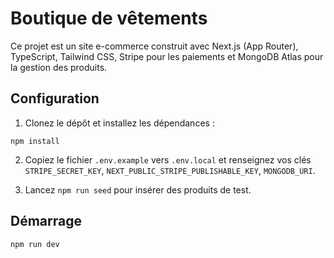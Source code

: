 # Boutique de vêtements

Ce projet est un site e-commerce construit avec Next.js (App Router), TypeScript, Tailwind CSS, Stripe pour les paiements et MongoDB Atlas pour la gestion des produits.

## Configuration

1. Clonez le dépôt et installez les dépendances :

```
npm install
```

2. Copiez le fichier `.env.example` vers `.env.local` et renseignez vos clés `STRIPE_SECRET_KEY`, `NEXT_PUBLIC_STRIPE_PUBLISHABLE_KEY`, `MONGODB_URI`.

3. Lancez `npm run seed` pour insérer des produits de test.

## Démarrage

```
npm run dev
```
